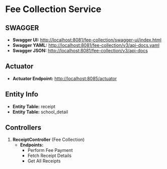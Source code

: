 # Fee Collection Service

## SWAGGER

- **Swagger
  UI:** [http://localhost:8081/fee-collection/swagger-ui/index.html](http://localhost:8081/fee-collection/swagger-ui/index.html)
- **Swagger
  YAML:** [http://localhost:8081/fee-collection/v3/api-docs.yaml](http://localhost:8081/fee-collection/v3/api-docs.yaml)
- **Swagger JSON:** [http://localhost:8081/fee-collection/v3/api-docs](http://localhost:8081/fee-collection/v3/api-docs)

## Actuator

- **Actuator Endpoint:** [http://localhost:8085/actuator](http://localhost:8085/actuator)

## Entity Info

- **Entity Table:** receipt
- **Entity Table:** school_detail

## Controllers

1. **ReceiptController** (Fee Collection)
    - **Endpoints:**
        - Perform Fee Payment
        - Fetch Receipt Details
        - Get All Receipts